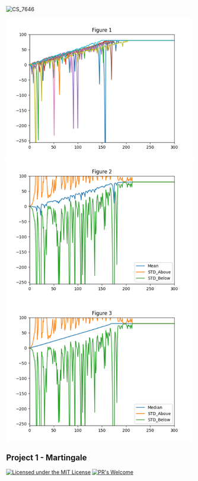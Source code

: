 ![CS_7646]()

![Figure_1](Figure_1.png)
![Figure_2](Figure_2.png)
![Figure_3](Figure_3.png)

## Project 1 - Martingale
[![Licensed under the MIT License](https://img.shields.io/badge/License-MIT-blue.svg)](https://github.com/Microsoft/BosqueLanguage/blob/master/LICENSE.txt)
[![PR's Welcome](https://img.shields.io/badge/PRs%20-welcome-brightgreen.svg)](#contribute)



